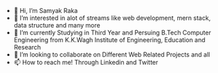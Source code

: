 - 👋 Hi, I’m Samyak Raka
- 👀 I’m interested in alot of streams like web development, mern stack, data structure and many more
- 🌱 I’m currently Studying in Third Year and Persuing B.Tech Computer Engineering from K.K.Wagh Institute of Engineering, Education and Research 
- 💞️ I’m looking to collaborate on Different Web Related Projects and all
- 📫 How to reach me! Through Linkedin and Twitter

